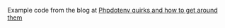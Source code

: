 Example code from the blog at [Phpdotenv quirks and how to get around them](https://dotenv.org/blog/2023/11/07/)
